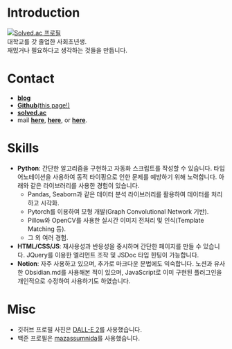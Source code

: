 # Introduction
[![Solved.ac 프로필](http://mazassumnida.wtf/api/v2/generate_badge?boj=su5468)](https://solved.ac/su5468)  
대학교를 갓 졸업한 사회초년생.  
재밌거나 필요하다고 생각하는 것들을 만듭니다.  

# Contact
- **[blog](https://su5468.github.io)**
- [**Github**(this page!)](https://github.com/su5468)
- **[solved.ac](https://solved.ac/profile/su5468)**
- mail **[here](mailto://su5468@korea.ac.kr)**, **[here](mailto://today5468@gmail.com)**, or **[here](mailto://su5468@naver.com)**.

# Skills
- **Python**: 간단한 알고리즘을 구현하고 자동화 스크립트를 작성할 수 있습니다. 타입 어노테이션을 사용하여 동적 타이핑으로 인한 문제를 예방하기 위해 노력합니다. 아래와 같은 라이브러리를 사용한 경험이 있습니다.
  - Pandas, Seaborn과 같은 데이터 분석 라이브러리를 활용하여 데이터를 처리하고 시각화.
  - Pytorch를 이용하여 모형 개발(Graph Convolutional Network 기반).
  - Pillow와 OpenCV를 사용한 실시간 이미지 전처리 및 인식(Template Matching 등).
  - 그 외 여러 경험.
- **HTML/CSS/JS**: 재사용성과 반응성을 중시하며 간단한 페이지를 만들 수 있습니다. JQuery를 이용한 엘리먼트 조작 및 JSDoc 타입 힌팅이 가능합니다.
- **Notion**: 자주 사용하고 있으며, 추가로 마크다운 문법에도 익숙합니다. 노션과 유사한 Obsidian.md를 사용해본 적이 있으며, JavaScript로 이미 구현된 플러그인을 개인적으로 수정하여 사용하기도 하였습니다.

# Misc
- 깃허브 프로필 사진은 [DALL-E 2](https://openai.com/dall-e-2)를 사용했습니다.
- 백준 프로필은 [mazassumnida](https://github.com/mazassumnida/mazassumnida)를 사용했습니다.
